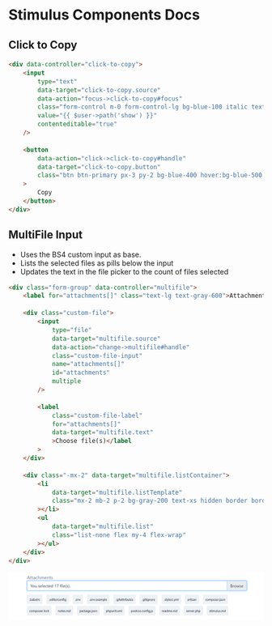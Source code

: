 # Stimulus Components Docs

## Click to Copy

```html
<div data-controller="click-to-copy">
    <input
        type="text"
        data-target="click-to-copy.source"
        data-action="focus->click-to-copy#focus"
        class="form-control m-0 form-control-lg bg-blue-100 italic text-sm rounded-r-none"
        value="{{ $user->path('show') }}"
        contenteditable="true"
    />

    <button
        data-action="click->click-to-copy#handle"
        data-target="click-to-copy.button"
        class="btn btn-primary px-3 py-2 bg-blue-400 hover:bg-blue-500 text-white rounded-l-none rounded-r hidden md:inline"
    >
        Copy
    </button>
</div>
```

## MultiFile Input

-   Uses the BS4 custom input as base.
-   Lists the selected files as pills below the input
-   Updates the text in the file picker to the count of files selected

```html
<div class="form-group" data-controller="multifile">
    <label for="attachments[]" class="text-lg text-gray-600">Attachments</label>

    <div class="custom-file">
        <input
            type="file"
            data-target="multifile.source"
            data-action="change->multifile#handle"
            class="custom-file-input"
            name="attachments[]"
            id="attachments"
            multiple
        />

        <label
            class="custom-file-label"
            for="attachments[]"
            data-target="multifile.text"
            >Choose file(s)</label
        >
    </div>

    <div class="-mx-2" data-target="multifile.listContainer">
        <li
            data-target="multifile.listTemplate"
            class="mx-2 mb-2 p-2 bg-gray-200 text-xs hidden border border-solid border-gray-300 rounded"
        ></li>
        <ul
            data-target="multifile.list"
            class="list-none flex my-4 flex-wrap"
        ></ul>
    </div>
</div>
```

![Example](https://github.com/wyattcast44/modelrockets.space/raw/master/docs/images/multifile.png "Example screenshot of multifile component")
